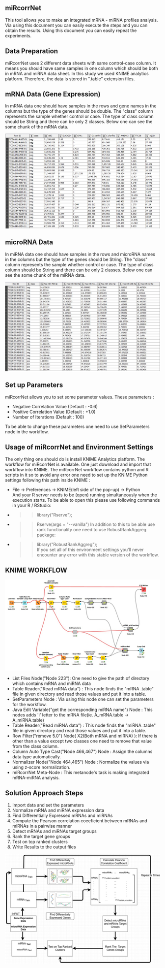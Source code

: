 ## miRcorrNet
This tool allows you to make an integrated mRNA - miRNA profiles analysis. Via using this document you can easily execute the steps and you can obtain the results. Using this document you can easily repeat the experiments.

## Data Preparation
miRcorrNet uses 2 different data sheets with same control-case column. It means you should have same samples in one column which should be both in mRNA and miRNA data sheet. In this study we used KNIME analytics platform. Therefore, the data is stored in ".table" extension files.

## mRNA Data (Gene Expression)
In mRNA data one should have samples in the rows and gene names in the columns but the type of the genes should be double. The "class" column represents the sample whether control or case. The type of class column should be String and there can be only 2 classes. Below one can see the some chunk of the mRNA data.
 
 ![alt text](https://github.com/gokhangoy/miRcorrNet/blob/master/Data%20Graphics/README%20Figures/mRNA_Data.JPG)
 
## microRNA Data
In miRNA data one should have samples in the rows and microRNA names in the columns but the type of the genes should be String. The "class" column represents the sample whether control or case. The type of class column should be String and there can be only 2 classes. Below one can see the some chunk of the miRNA data.

 ![alt text](https://github.com/gokhangoy/miRcorrNet/blob/master/Data%20Graphics/README%20Figures/miRNA_Data.JPG)

## Set up Parameters

miRcorrNet allows you to set some parameter values. These parameters :
- Negative Correlation Value (Default :  -0.6)
- Positive Correlation Value (Default :  +1.0)
- Number of Iterations       (Default :  100)

To be able to change these parameters one need to use SetParameters node in the workflow.

## Usage of miRcorrNet and Environment Settings

The only thing one should do is install KNIME Analytics platform. The workflow for miRcorrNet is available. One just download and import that workflow into KNIME. The miRcorrNet workflow contains python and R scripts in it so to avoid any error one need to set up the KNIME Python settings following this path inside KNIME : 
- File -> Preferences -> KNIME(left side of the pop-up) -> Python <br />
And your R server needs to be (open) running simultaneously when the execution starts. To be able to open this please use following commands in your R / RStudio:
- >> library("Rserve");
- >> Rserve(args = "--vanilla")
In addition to this to be able use rank functionality one need to use RobustRankAggreg package:
- >> library("RobustRankAggreg"); <br />
If you set all of this environment settings you'll never encounter any error with this stable version of the workflow.

## KNIME WORKFLOW
 ![alt text](https://github.com/gokhangoy/miRcorrNet/blob/master/Data%20Graphics/README%20Figures/Latest_miRcorrNet_Workflow(v10).JPG)
 
 - List Files Node("Node 223"): One need to give the path of directory which contains mRNA and miRNA data
 - Table Reader("Read mRNA data") : This node finds the "mRNA .table" file in given directory and read those values and put it into a table.
 - SetParameters Node : Via using this node one can set the parameters for the workflow.
 - Java Edit Variable("get the corresponding miRNA name") Node : This nodes adds 'i' letter to the mRNA file(ie. A_mRNA.table -> A_miRNA.table)
 - Table Reader("Read miRNA data") : This node finds the "miRNA .table" file in given directory and read those values and put it into a table.
 - Row Filter("remove 5.0") Node( X2(Both mRNA and miRNA) ): If there is other than a value except two classes one need to remove that value from the class column.
 - Column Auto Type Cast("Node 466,467") Node : Assign the columns data type automatically.
 - Normalizer Node("Node 464,465") Node : Normalize the values via using z-score normalization.
 - miRcorrNet Meta-Node : This metanode's task is making integrated mRNA-miRNA analysis.

## Solution Approach Steps
1. Import data and set the parameters
2. Normalize mRNA and miRNA expression data
3. Find Differentially Expressed mRNAs and miRNAs
4. Compute the Pearson correlation coeeficient between mRNAs and miRNAs in a pairwise manner
5. Detect mRNAs and miRNAs target groups
6. Rank the target gene groups
7. Test on top ranked clusters
8. Write Results to the output files

![alt text](https://github.com/gokhangoy/miRcorrNet/blob/master/Data%20Graphics/README%20Figures/miRcorrNet_v2.jpg)
